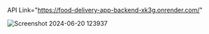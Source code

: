 
API Link="https://food-delivery-app-backend-xk3g.onrender.com/"


![Screenshot 2024-06-20 123937](https://github.com/SunilSurendran1906/FOOD_DELIVERY_APP_BACKEND/assets/133184647/811af2aa-99c1-473f-819d-6865c29b769f)
